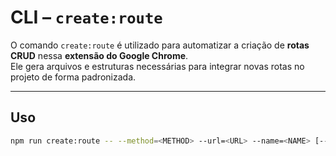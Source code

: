 # CLI – `create:route`

O comando `create:route` é utilizado para automatizar a criação de **rotas CRUD** nessa **extensão do Google Chrome**.  
Ele gera arquivos e estruturas necessárias para integrar novas rotas no projeto de forma padronizada.

---

## Uso

```bash
npm run create:route -- --method=<METHOD> --url=<URL> --name=<NAME> [--payload=<true|false|>]
